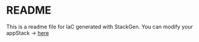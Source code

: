 # README
This is a readme file for IaC generated with StackGen.
You can modify your appStack -> [here](http://main.dev.stackgen.com/appstacks/234e3084-fc96-458d-8bad-38f5f868b62f)
